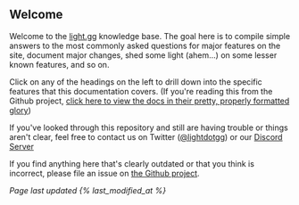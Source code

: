 ## Welcome

Welcome to the [light.gg](light.gg) knowledge base. The goal here is to compile simple answers to the most commonly asked questions for major features on the site, document major changes, shed some light (ahem...) on some lesser known features, and so on.

Click on any of the headings on the left to drill down into the specific features that this documentation covers. (If you're reading this from the Github project, [click here to view the docs in their pretty, properly formatted glory](http://docs.light.gg))

If you've looked through this repository and still are having trouble or things aren't clear, feel free to contact us on Twitter ([@lightdotgg](https://twitter.com/lightdotgg)) or our [Discord Server](https://discord.gg/pmHRd5U)

If you find anything here that's clearly outdated or that you think is incorrect, please file an issue on [the Github project](https://github.com/afpac/lightggfaq).

*Page last updated {% last_modified_at %}*
